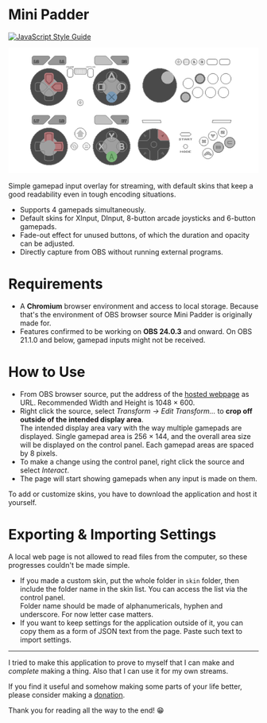 # Mini Padder

[![JavaScript Style Guide](https://img.shields.io/badge/code_style-standard-brightgreen.svg)][JavaScript Standard Style]

![Default Skins]

Simple gamepad input overlay for streaming, with default skins that keep a good readability even in tough encoding situations.

- Supports 4 gamepads simultaneously.
- Default skins for XInput, DInput, 8-button arcade joysticks and 6-button gamepads.
- Fade-out effect for unused buttons, of which the duration and opacity can be adjusted.
- Directly capture from OBS without running external programs.

# Requirements

- A **Chromium** browser environment and access to local storage. Because that's the environment of OBS browser source Mini Padder is originally made for.
- Features confirmed to be working on **OBS 24.0.3** and onward. On OBS 21.1.0 and below, gamepad inputs might not be received.

# How to Use

- From OBS browser source, put the address of the [hosted webpage] as URL. Recommended Width and Height is 1048 × 600.
- Right click the source, select *Transform -> Edit Transform...* to **crop off outside of the intended display area**.  
  The intended display area vary with the way multiple gamepads are displayed. Single gamepad area is 256 × 144, and the overall area size will be displayed on the control panel. Each gamepad areas are spaced by 8 pixels.
- To make a change using the control panel, right click the source and select *Interact*.
- The page will start showing gamepads when any input is made on them.

To add or customize skins, you have to download the application and host it yourself.

# Exporting & Importing Settings

A local web page is not allowed to read files from the computer, so these progresses couldn't be made simple.

- If you made a custom skin, put the whole folder in `skin` folder, then include the folder name in the skin list. You can access the list via the control panel.  
Folder name should be made of alphanumericals, hyphen and underscore. For now letter case matters.
- If you want to keep settings for the application outside of it, you can copy them as a form of JSON text from the page. Paste such text to import settings.

---

I tried to make this application to prove to myself that I can make and *complete* making a thing. Also that I can use it for my own streams.

If you find it useful and somehow making some parts of your life better, please consider making a [donation](https://ko-fi.com/dinir). 

Thank you for reading all the way to the end! 😁



[Default Skins]: ./image/open-graph-image-0_5x.png 'All default skins'
[Input Assignment on 8Bitdo NES30 Pro]: ./image/Assignment.gif '(564.7kB) Assigning buttons for 8Bitdo NES30 Pro'

[hosted webpage]: https://dinir.github.io/mini-padder/
[latest release]: https://github.com/Dinir/mini-padder/releases/latest
[JavaScript Standard Style]: https://standardjs.com
